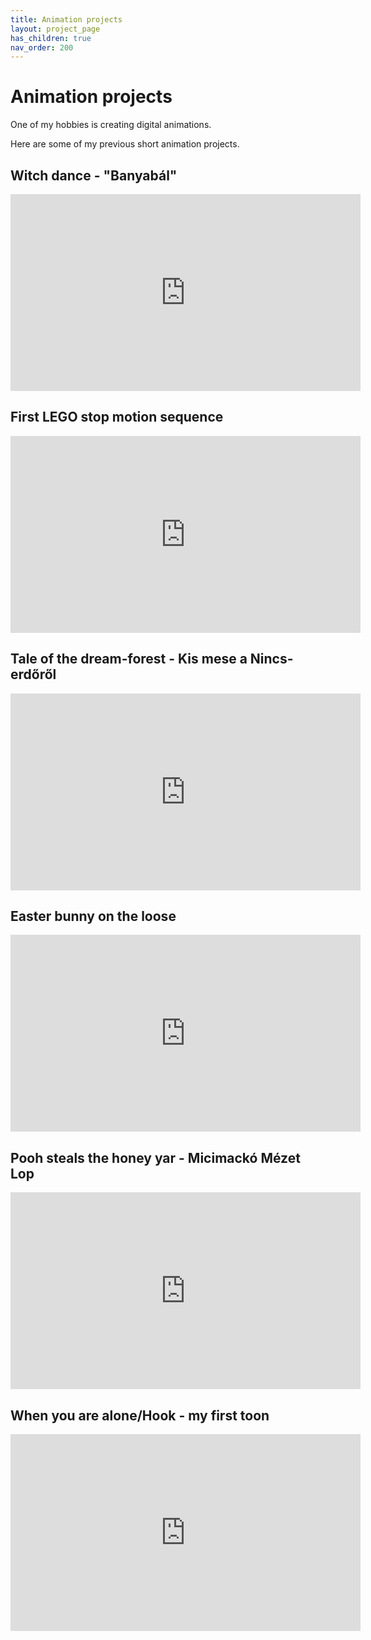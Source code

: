 ```yaml
---
title: Animation projects
layout: project_page
has_children: true
nav_order: 200
---
```


# Animation projects

One of my hobbies is creating digital animations.

Here are some of my previous short animation projects.

## Witch dance - "Banyabál"

<iframe width="560" height="315" src="https://www.youtube.com/embed/RJYZDlgwNtE" title="YouTube video player" frameborder="0" allow="accelerometer; autoplay; clipboard-write; encrypted-media; gyroscope; picture-in-picture; web-share" referrerpolicy="strict-origin-when-cross-origin" allowfullscreen></iframe>

## First LEGO stop motion sequence

<iframe width="560" height="315" src="https://www.youtube.com/embed/oUdjoq3PCaw" title="YouTube video player" frameborder="0" allow="accelerometer; autoplay; clipboard-write; encrypted-media; gyroscope; picture-in-picture; web-share" referrerpolicy="strict-origin-when-cross-origin" allowfullscreen></iframe>

## Tale of the dream-forest - Kis mese a Nincs-erdőről

<iframe width="560" height="315" src="https://www.youtube.com/embed/3gcmSxSFtTE" title="YouTube video player" frameborder="0" allow="accelerometer; autoplay; clipboard-write; encrypted-media; gyroscope; picture-in-picture; web-share" referrerpolicy="strict-origin-when-cross-origin" allowfullscreen></iframe>

## Easter bunny on the loose

<iframe width="560" height="315" src="https://www.youtube.com/embed/0ESI3eK97Dg" title="YouTube video player" frameborder="0" allow="accelerometer; autoplay; clipboard-write; encrypted-media; gyroscope; picture-in-picture; web-share" referrerpolicy="strict-origin-when-cross-origin" allowfullscreen></iframe>

## Pooh steals the honey yar - Micimackó Mézet Lop

<iframe width="560" height="315" src="https://www.youtube.com/embed/7LRVPDMaVdk" title="YouTube video player" frameborder="0" allow="accelerometer; autoplay; clipboard-write; encrypted-media; gyroscope; picture-in-picture; web-share" referrerpolicy="strict-origin-when-cross-origin" allowfullscreen></iframe>

## When you are alone/Hook - my first toon

<iframe width="560" height="315" src="https://www.youtube.com/embed/Da_bnEkoEX8" title="YouTube video player" frameborder="0" allow="accelerometer; autoplay; clipboard-write; encrypted-media; gyroscope; picture-in-picture; web-share" referrerpolicy="strict-origin-when-cross-origin" allowfullscreen></iframe>